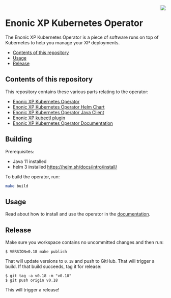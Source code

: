 <img align="right" src="https://raw.githubusercontent.com/enonic/xp/master/misc/logo.png">
<h1>Enonic XP Kubernetes Operator</h1>

The Enonic XP Kubernetes Operator is a piece of software runs on top of Kubernetes to help you manage your XP deployments.

- [Contents of this repository](#contents-of-this-repository)
- [Usage](#usage)
- [Release](#release)

## Contents of this repository

This repository contains these various parts relating to the operator:

* [Enonic XP Kubernetes Operator](./java-operator)
* [Enonic XP Kubernetes Operator Helm Chart](./helm)
* [Enonic XP Kubernetes Operator Java Client](./java-client)
* [Enonic XP kubectl plugin](./kubectl-plugin)
* [Enonic XP Kubernetes Operator Documentation](./docs/index.adoc)

## Building

Prerequisites:
- Java 11 installed
- helm 3 installed https://helm.sh/docs/intro/install/


To build the operator, run:

```bash
make build
```

## Usage

Read about how to install and use the operator in the [documentation](./docs/index.adoc).

## Release

Make sure you workspace contains no uncommitted changes and then run:

```make
$ VERSION=0.18 make publish
```

That will update versions to `0.18` and push to GitHub. That will trigger a build. If that build succeeds, tag it for release:

```
$ git tag -a v0.18 -m "v0.18"
$ git push origin v0.18
```

This will trigger a release!
